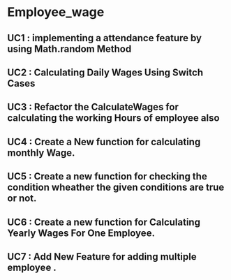 # Employee_wage

UC1 : implementing a attendance feature by using Math.random Method
----------------------------------------------------------------
UC2 : Calculating Daily Wages Using Switch Cases 
----------------------------------------------------------------
UC3 : Refactor the CalculateWages for calculating the working Hours of employee also 
----------------------------------------------------------------
UC4 : Create a New function for calculating monthly Wage.
----------------------------------------------------------------
UC5 : Create a new function for checking the condition wheather the given conditions are true or not.
----------------------------------------------------------------
UC6 : Create a new function for Calculating Yearly Wages For One Employee.
----------------------------------------------------------------
UC7 : Add New Feature for adding multiple employee .
----------------------------------------------------------------